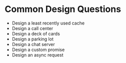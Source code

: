 # Common Design Questions

* Design a least recently used cache 
* Design a call center 	
* Design a deck of cards 	
* Design a parking lot 	
* Design a chat server
* Design a custom promise
* Design an async request